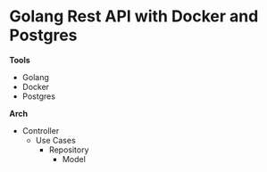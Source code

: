 # Golang Rest API with Docker and Postgres

**Tools**

- Golang
- Docker
- Postgres

**Arch**

- Controller
  - Use Cases
    - Repository
      - Model
